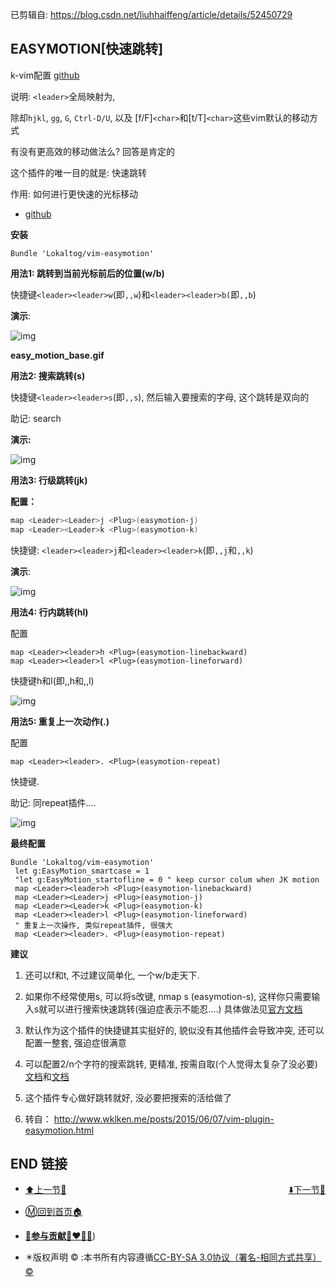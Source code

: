 已剪辑自: https://blog.csdn.net/liuhhaiffeng/article/details/52450729

## EASYMOTION[快速跳转]

k-vim配置 [github](https://github.com/wklken/k-vim)

说明: `<leader>`全局映射为,

除却`hjkl`, `gg`, `G`, `Ctrl-D/U`, 以及 [f/F]`<char>`和[t/T]`<char>`这些vim默认的移动方式

有没有更高效的移动做法么? 回答是肯定的

这个插件的唯一目的就是: 快速跳转

作用: 如何进行更快速的光标移动

+ [github](https://github.com/Lokaltog/vim-easymotion)

**安装**

```
Bundle 'Lokaltog/vim-easymotion'
```

 

**用法1: 跳转到当前光标前后的位置(w/b)**

快捷键`<leader><leader>w`(即`,,w`)和`<leader><leader>b(`即`,,b`)

**演示**:

![img](https://s2.loli.net/2022/03/25/lMYi6OUgwqa9uoS.gif)

**easy_motion_base.gif**

**用法2: 搜索跳转(s)**

快捷键`<leader><leader>s`(即`,,s`), 然后输入要搜索的字母, 这个跳转是双向的

助记: search

**演示:**

![img](http://sm.nsddd.top/smKh8a1SWdYUPn75B.gif)

**用法3: 行级跳转(jk)**

**配置：**

```bash
map <Leader><Leader>j <Plug>(easymotion-j)
map <Leader><Leader>k <Plug>(easymotion-k)
```

快捷键: `<leader><leader>j`和`<leader><leader>k`(即`,,j`和`,,k`)

**演示**:

![img](https://s2.loli.net/2022/03/25/ywi7SoN8QuWp3dh.gif)

**用法4: 行内跳转(hl)**

配置

```
map <Leader><leader>h <Plug>(easymotion-linebackward)
map <Leader><leader>l <Plug>(easymotion-lineforward)
```

快捷键<leader><leader>h和<leader><leader>l(即,,h和,,l)

![img](https://s2.loli.net/2022/03/25/sDoM6l21OqzT5bK.gif)

**用法5: 重复上一次动作(.)**

配置

```
map <Leader><leader>. <Plug>(easymotion-repeat)
```

快捷键<leader><leader>.

助记: 同repeat插件....

![img](https://s2.loli.net/2022/03/25/ULwHQN81qpEvRcm.gif)

**最终配置**

```
Bundle 'Lokaltog/vim-easymotion'
 let g:EasyMotion_smartcase = 1
 "let g:EasyMotion_startofline = 0 " keep cursor colum when JK motion
 map <Leader><leader>h <Plug>(easymotion-linebackward)
 map <Leader><Leader>j <Plug>(easymotion-j)
 map <Leader><Leader>k <Plug>(easymotion-k)
 map <Leader><leader>l <Plug>(easymotion-lineforward)
 " 重复上一次操作, 类似repeat插件, 很强大
 map <Leader><leader>. <Plug>(easymotion-repeat)
```

 

**建议**

1. 还可以<Leader><leader>f和<Leader><leader>t, 不过建议简单化, 一个<Leader><leader>w/b走天下.
2. 如果你不经常使用s, 可以将s改键, nmap s     <Plug>(easymotion-s), 这样你只需要输入s就可以进行搜索快速跳转(强迫症表示不能忍....)
         具体做法见[官方文档](https://github.com/Lokaltog/vim-easymotion#bidirectional-motions)
    
3. 默认<leader><leader>作为这个插件的快捷键其实挺好的, 貌似没有其他插件会导致冲突, 还可以配置一整套, 强迫症很满意
4. 可以配置2/n个字符的搜索跳转, 更精准, 按需自取(个人觉得太复杂了没必要) [文档](https://github.com/Lokaltog/vim-easymotion#2-character-search-motion)和[文档](https://github.com/Lokaltog/vim-easymotion#n-character-search-motion)
5. 这个插件专心做好跳转就好, 没必要把搜索的活给做了
6. 转自： http://www.wklken.me/posts/2015/06/07/vim-plugin-easymotion.html

 

## END 链接
<ul><li><div><a href = '5.md' style='float:left'>⬆️上一节🔗</a><a href = '7.md' style='float: right'>⬇️下一节🔗</a></div></li></ul>

+ [Ⓜ️回到首页🏠](../README.md)

+ [**🫵参与贡献💞❤️‍🔥💖**](https://nsddd.top/archives/contributors))

+ ✴️版权声明 &copy; :本书所有内容遵循[CC-BY-SA 3.0协议（署名-相同方式共享）&copy;](http://zh.wikipedia.org/wiki/Wikipedia:CC-by-sa-3.0协议文本) 

